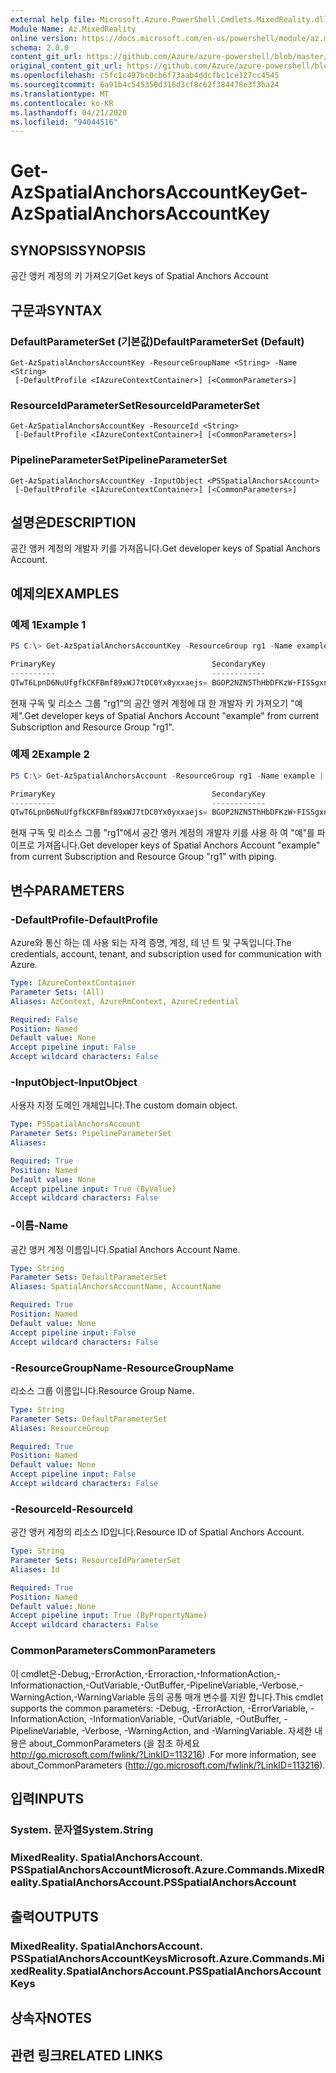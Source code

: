 ```yaml
---
external help file: Microsoft.Azure.PowerShell.Cmdlets.MixedReality.dll-Help.xml
Module Name: Az.MixedReality
online version: https://docs.microsoft.com/en-us/powershell/module/az.mixedreality/get-azspatialanchorsaccountkey
schema: 2.0.0
content_git_url: https://github.com/Azure/azure-powershell/blob/master/src/MixedReality/MixedReality/help/Get-AzSpatialAnchorsAccountKey.md
original_content_git_url: https://github.com/Azure/azure-powershell/blob/master/src/MixedReality/MixedReality/help/Get-AzSpatialAnchorsAccountKey.md
ms.openlocfilehash: c5fc1c497bc0cb6f73aab4ddcfbc1ce127cc4545
ms.sourcegitcommit: 6a91b4c545350d316d3cf8c62f384478e3f3ba24
ms.translationtype: MT
ms.contentlocale: ko-KR
ms.lasthandoff: 04/21/2020
ms.locfileid: "94044516"
---
```

# <span data-ttu-id="dd3d4-101">Get-AzSpatialAnchorsAccountKey</span><span class="sxs-lookup"><span data-stu-id="dd3d4-101">Get-AzSpatialAnchorsAccountKey</span></span>

## <span data-ttu-id="dd3d4-102">SYNOPSIS</span><span class="sxs-lookup"><span data-stu-id="dd3d4-102">SYNOPSIS</span></span>
<span data-ttu-id="dd3d4-103">공간 앵커 계정의 키 가져오기</span><span class="sxs-lookup"><span data-stu-id="dd3d4-103">Get keys of Spatial Anchors Account</span></span>

## <span data-ttu-id="dd3d4-104">구문과</span><span class="sxs-lookup"><span data-stu-id="dd3d4-104">SYNTAX</span></span>

### <span data-ttu-id="dd3d4-105">DefaultParameterSet (기본값)</span><span class="sxs-lookup"><span data-stu-id="dd3d4-105">DefaultParameterSet (Default)</span></span>
```
Get-AzSpatialAnchorsAccountKey -ResourceGroupName <String> -Name <String>
 [-DefaultProfile <IAzureContextContainer>] [<CommonParameters>]
```

### <span data-ttu-id="dd3d4-106">ResourceIdParameterSet</span><span class="sxs-lookup"><span data-stu-id="dd3d4-106">ResourceIdParameterSet</span></span>
```
Get-AzSpatialAnchorsAccountKey -ResourceId <String>
 [-DefaultProfile <IAzureContextContainer>] [<CommonParameters>]
```

### <span data-ttu-id="dd3d4-107">PipelineParameterSet</span><span class="sxs-lookup"><span data-stu-id="dd3d4-107">PipelineParameterSet</span></span>
```
Get-AzSpatialAnchorsAccountKey -InputObject <PSSpatialAnchorsAccount>
 [-DefaultProfile <IAzureContextContainer>] [<CommonParameters>]
```

## <span data-ttu-id="dd3d4-108">설명은</span><span class="sxs-lookup"><span data-stu-id="dd3d4-108">DESCRIPTION</span></span>
<span data-ttu-id="dd3d4-109">공간 앵커 계정의 개발자 키를 가져옵니다.</span><span class="sxs-lookup"><span data-stu-id="dd3d4-109">Get developer keys of Spatial Anchors Account.</span></span>

## <span data-ttu-id="dd3d4-110">예제의</span><span class="sxs-lookup"><span data-stu-id="dd3d4-110">EXAMPLES</span></span>

### <span data-ttu-id="dd3d4-111">예제 1</span><span class="sxs-lookup"><span data-stu-id="dd3d4-111">Example 1</span></span>
```powershell
PS C:\> Get-AzSpatialAnchorsAccountKey -ResourceGroup rg1 -Name example

PrimaryKey                                   SecondaryKey
----------                                   ------------
QTwT6LpnD6NuUfgfkCKFBmf89xWJ7tDC0Yx0yxxaejs= BGOP2NZN5ThHbDFKzW+FISSgxnnBqCPKpTsixAxkvXk=
```

<span data-ttu-id="dd3d4-112">현재 구독 및 리소스 그룹 "rg1"의 공간 앵커 계정에 대 한 개발자 키 가져오기 "예제".</span><span class="sxs-lookup"><span data-stu-id="dd3d4-112">Get developer keys of Spatial Anchors Account "example" from current Subscription and Resource Group "rg1".</span></span>

### <span data-ttu-id="dd3d4-113">예제 2</span><span class="sxs-lookup"><span data-stu-id="dd3d4-113">Example 2</span></span>
```powershell
PS C:\> Get-AzSpatialAnchorsAccount -ResourceGroup rg1 -Name example | Get-AzSpatialAnchorsAccountKey 

PrimaryKey                                   SecondaryKey
----------                                   ------------
QTwT6LpnD6NuUfgfkCKFBmf89xWJ7tDC0Yx0yxxaejs= BGOP2NZN5ThHbDFKzW+FISSgxnnBqCPKpTsixAxkvXk=
```

<span data-ttu-id="dd3d4-114">현재 구독 및 리소스 그룹 "rg1"에서 공간 앵커 계정의 개발자 키를 사용 하 여 "예"를 파이프로 가져옵니다.</span><span class="sxs-lookup"><span data-stu-id="dd3d4-114">Get developer keys of Spatial Anchors Account "example" from current Subscription and Resource Group "rg1" with piping.</span></span>

## <span data-ttu-id="dd3d4-115">변수</span><span class="sxs-lookup"><span data-stu-id="dd3d4-115">PARAMETERS</span></span>

### <span data-ttu-id="dd3d4-116">-DefaultProfile</span><span class="sxs-lookup"><span data-stu-id="dd3d4-116">-DefaultProfile</span></span>
<span data-ttu-id="dd3d4-117">Azure와 통신 하는 데 사용 되는 자격 증명, 계정, 테 넌 트 및 구독입니다.</span><span class="sxs-lookup"><span data-stu-id="dd3d4-117">The credentials, account, tenant, and subscription used for communication with Azure.</span></span>

```yaml
Type: IAzureContextContainer
Parameter Sets: (All)
Aliases: AzContext, AzureRmContext, AzureCredential

Required: False
Position: Named
Default value: None
Accept pipeline input: False
Accept wildcard characters: False
```

### <span data-ttu-id="dd3d4-118">-InputObject</span><span class="sxs-lookup"><span data-stu-id="dd3d4-118">-InputObject</span></span>
<span data-ttu-id="dd3d4-119">사용자 지정 도메인 개체입니다.</span><span class="sxs-lookup"><span data-stu-id="dd3d4-119">The custom domain object.</span></span>

```yaml
Type: PSSpatialAnchorsAccount
Parameter Sets: PipelineParameterSet
Aliases:

Required: True
Position: Named
Default value: None
Accept pipeline input: True (ByValue)
Accept wildcard characters: False
```

### <span data-ttu-id="dd3d4-120">-이름</span><span class="sxs-lookup"><span data-stu-id="dd3d4-120">-Name</span></span>
<span data-ttu-id="dd3d4-121">공간 앵커 계정 이름입니다.</span><span class="sxs-lookup"><span data-stu-id="dd3d4-121">Spatial Anchors Account Name.</span></span>

```yaml
Type: String
Parameter Sets: DefaultParameterSet
Aliases: SpatialAnchorsAccountName, AccountName

Required: True
Position: Named
Default value: None
Accept pipeline input: False
Accept wildcard characters: False
```

### <span data-ttu-id="dd3d4-122">-ResourceGroupName</span><span class="sxs-lookup"><span data-stu-id="dd3d4-122">-ResourceGroupName</span></span>
<span data-ttu-id="dd3d4-123">리소스 그룹 이름입니다.</span><span class="sxs-lookup"><span data-stu-id="dd3d4-123">Resource Group Name.</span></span>

```yaml
Type: String
Parameter Sets: DefaultParameterSet
Aliases: ResourceGroup

Required: True
Position: Named
Default value: None
Accept pipeline input: False
Accept wildcard characters: False
```

### <span data-ttu-id="dd3d4-124">-ResourceId</span><span class="sxs-lookup"><span data-stu-id="dd3d4-124">-ResourceId</span></span>
<span data-ttu-id="dd3d4-125">공간 앵커 계정의 리소스 ID입니다.</span><span class="sxs-lookup"><span data-stu-id="dd3d4-125">Resource ID of Spatial Anchors Account.</span></span>

```yaml
Type: String
Parameter Sets: ResourceIdParameterSet
Aliases: Id

Required: True
Position: Named
Default value: None
Accept pipeline input: True (ByPropertyName)
Accept wildcard characters: False
```

### <span data-ttu-id="dd3d4-126">CommonParameters</span><span class="sxs-lookup"><span data-stu-id="dd3d4-126">CommonParameters</span></span>
<span data-ttu-id="dd3d4-127">이 cmdlet은-Debug,-ErrorAction,-Erroraction,-InformationAction,-Informationaction,-OutVariable,-OutBuffer,-PipelineVariable,-Verbose,-WarningAction,-WarningVariable 등의 공통 매개 변수를 지원 합니다.</span><span class="sxs-lookup"><span data-stu-id="dd3d4-127">This cmdlet supports the common parameters: -Debug, -ErrorAction, -ErrorVariable, -InformationAction, -InformationVariable, -OutVariable, -OutBuffer, -PipelineVariable, -Verbose, -WarningAction, and -WarningVariable.</span></span>
<span data-ttu-id="dd3d4-128">자세한 내용은 about_CommonParameters (을 참조 하세요 http://go.microsoft.com/fwlink/?LinkID=113216) .</span><span class="sxs-lookup"><span data-stu-id="dd3d4-128">For more information, see about_CommonParameters (http://go.microsoft.com/fwlink/?LinkID=113216).</span></span>

## <span data-ttu-id="dd3d4-129">입력</span><span class="sxs-lookup"><span data-stu-id="dd3d4-129">INPUTS</span></span>

### <span data-ttu-id="dd3d4-130">System. 문자열</span><span class="sxs-lookup"><span data-stu-id="dd3d4-130">System.String</span></span>

### <span data-ttu-id="dd3d4-131">MixedReality. SpatialAnchorsAccount. PSSpatialAnchorsAccount</span><span class="sxs-lookup"><span data-stu-id="dd3d4-131">Microsoft.Azure.Commands.MixedReality.SpatialAnchorsAccount.PSSpatialAnchorsAccount</span></span>

## <span data-ttu-id="dd3d4-132">출력</span><span class="sxs-lookup"><span data-stu-id="dd3d4-132">OUTPUTS</span></span>

### <span data-ttu-id="dd3d4-133">MixedReality. SpatialAnchorsAccount. PSSpatialAnchorsAccountKeys</span><span class="sxs-lookup"><span data-stu-id="dd3d4-133">Microsoft.Azure.Commands.MixedReality.SpatialAnchorsAccount.PSSpatialAnchorsAccountKeys</span></span>

## <span data-ttu-id="dd3d4-134">상속자</span><span class="sxs-lookup"><span data-stu-id="dd3d4-134">NOTES</span></span>

## <span data-ttu-id="dd3d4-135">관련 링크</span><span class="sxs-lookup"><span data-stu-id="dd3d4-135">RELATED LINKS</span></span>
